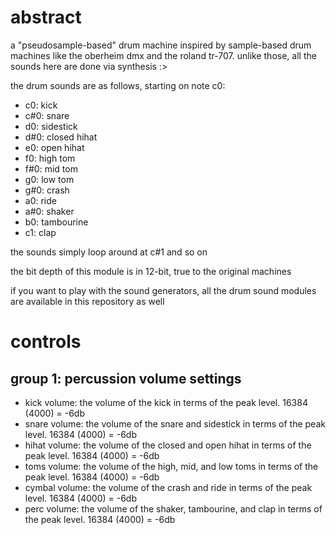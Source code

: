 # abstract

a "pseudosample-based" drum machine inspired by sample-based drum machines like the oberheim dmx and the roland tr-707. unlike those, all the sounds here are done via synthesis :>

the drum sounds are as follows, starting on note c0:

- c0: kick
- c#0: snare
- d0: sidestick
- d#0: closed hihat
- e0: open hihat
- f0: high tom
- f#0: mid tom
- g0: low tom
- g#0: crash
- a0: ride
- a#0: shaker
- b0: tambourine
- c1: clap

the sounds simply loop around at c#1 and so on

the bit depth of this module is in 12-bit, true to the original machines

if you want to play with the sound generators, all the drum sound modules are available in this repository as well

# controls

## group 1: percussion volume settings

- kick volume: the volume of the kick in terms of the peak level. 16384 (4000) = -6db
- snare volume: the volume of the snare and sidestick in terms of the peak level. 16384 (4000) = -6db
- hihat volume: the volume of the closed and open hihat in terms of the peak level. 16384 (4000) = -6db
- toms volume: the volume of the high, mid, and low toms in terms of the peak level. 16384 (4000) = -6db
- cymbal volume: the volume of the crash and ride in terms of the peak level. 16384 (4000) = -6db
- perc volume: the volume of the shaker, tambourine, and clap in terms of the peak level. 16384 (4000) = -6db